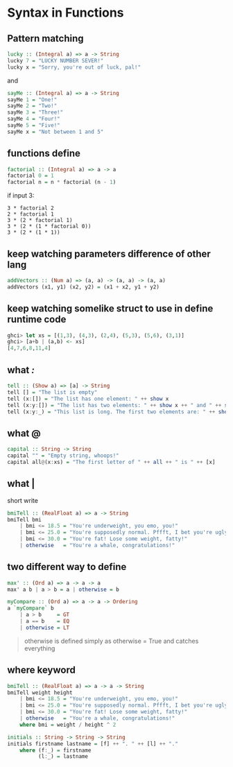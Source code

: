 # Syntax in Functions

## Pattern matching 

```hs
lucky :: (Integral a) => a -> String
lucky 7 = "LUCKY NUMBER SEVER!"
lucky x = "Sorry, you're out of luck, pal!"
```

and 

```hs
sayMe :: (Integral a) => a -> String  
sayMe 1 = "One!"  
sayMe 2 = "Two!"  
sayMe 3 = "Three!"  
sayMe 4 = "Four!"  
sayMe 5 = "Five!"  
sayMe x = "Not between 1 and 5"  
```

## functions define

```hs
factorial :: (Integral a) => a -> a  
factorial 0 = 1  
factorial n = n * factorial (n - 1)  
```
if input 3: 
    
    3 * factorial 2
    2 * factorial 1
    3 * (2 * factorial 1)
    3 * (2 * (1 * factorial 0))
    3 * (2 * (1 * 1))
    
    
## keep watching parameters difference of other lang
```hs
addVectors :: (Num a) => (a, a) -> (a, a) -> (a, a)  
addVectors (x1, y1) (x2, y2) = (x1 + x2, y1 + y2) 
```

## keep watching somelike struct to use in define runtime code 
```hs
ghci> let xs = [(1,3), (4,3), (2,4), (5,3), (5,6), (3,1)]  
ghci> [a+b | (a,b) <- xs]  
[4,7,6,8,11,4]   
```

## what _:_
```hs
tell :: (Show a) => [a] -> String  
tell [] = "The list is empty"  
tell (x:[]) = "The list has one element: " ++ show x  
tell (x:y:[]) = "The list has two elements: " ++ show x ++ " and " ++ show y  
tell (x:y:_) = "This list is long. The first two elements are: " ++ show x ++ " and " ++ show y
```

## what @
```hs
capital :: String -> String  
capital "" = "Empty string, whoops!"  
capital all@(x:xs) = "The first letter of " ++ all ++ " is " ++ [x]  
```

## what |
short write
```hs
bmiTell :: (RealFloat a) => a -> String  
bmiTell bmi  
    | bmi <= 18.5 = "You're underweight, you emo, you!"  
    | bmi <= 25.0 = "You're supposedly normal. Pffft, I bet you're ugly!"  
    | bmi <= 30.0 = "You're fat! Lose some weight, fatty!"  
    | otherwise   = "You're a whale, congratulations!" 
```

## two different way to define
```hs
max' :: (Ord a) => a -> a -> a  
max' a b | a > b = a | otherwise = b 

myCompare :: (Ord a) => a -> a -> Ordering  
a `myCompare` b  
    | a > b     = GT  
    | a == b    = EQ  
    | otherwise = LT  
```

> otherwise is defined simply as otherwise = True and catches everything

## where keyword
```hs 
bmiTell :: (RealFloat a) => a -> a -> String  
bmiTell weight height  
    | bmi <= 18.5 = "You're underweight, you emo, you!"  
    | bmi <= 25.0 = "You're supposedly normal. Pffft, I bet you're ugly!"  
    | bmi <= 30.0 = "You're fat! Lose some weight, fatty!"  
    | otherwise   = "You're a whale, congratulations!"  
    where bmi = weight / height ^ 2 
```

```hs
initials :: String -> String -> String  
initials firstname lastname = [f] ++ ". " ++ [l] ++ "."  
    where (f:_) = firstname  
          (l:_) = lastname    
```
